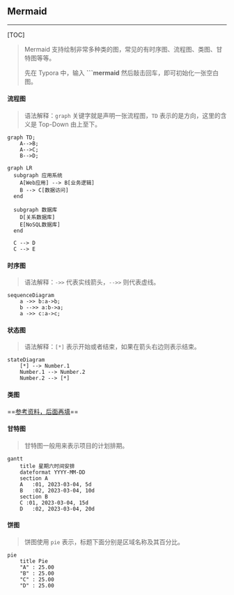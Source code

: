 ## Mermaid

---

[TOC]

> Mermaid 支持绘制非常多种类的图，常见的有时序图、流程图、类图、甘特图等等。
>
> 先在 Typora 中，输入 **```mermaid** 然后敲击回车，即可初始化一张空白图。

#### **流程图**

> 语法解释：`graph` 关键字就是声明一张流程图，`TD` 表示的是方向，这里的含义是 Top-Down 由上至下。

```mermaid
graph TD;
	A-->B;
	A-->C;
	B-->D;
```

```mermaid
graph LR
  subgraph 应用系统
    A[Web应用] --> B[业务逻辑]
    B --> C[数据访问]
  end
  
  subgraph 数据库
    D[关系数据库]
    E[NoSQL数据库]
  end
  
  C --> D
  C --> E
```

#### **时序图**

> 语法解释：`->>` 代表实线箭头，`-->>` 则代表虚线。

```mermaid
sequenceDiagram
	a ->> b:a->b;
	b -->> a:b->a;
	a ->> c:a->c;
```

#### **状态图**

> 语法解释：`[*]` 表示开始或者结束，如果在箭头右边则表示结束。

```mermaid
stateDiagram
	[*] --> Number.1
	Number.1 --> Number.2
	Number.2 --> [*]
```

#### **类图**

==[参考资料，后面再填](https://blog.csdn.net/u012787240/article/details/112847071)==

#### **甘特图**

> 甘特图一般用来表示项目的计划排期。

```mermaid
gantt
	title 星期六时间安排
	dateformat YYYY-MM-DD
	section A
	A	:01, 2023-03-04, 5d
	B	:02, 2023-03-04, 10d
	section B
	C :01, 2023-03-04, 15d
	D	:02, 2023-03-04, 20d
```

#### **饼图**

> 饼图使用 `pie` 表示，标题下面分别是区域名称及其百分比。

```mermaid
pie
	title Pie
	"A" : 25.00
	"B" : 25.00
	"C" : 25.00
	"D" : 25.00
```

